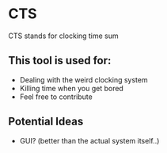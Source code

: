 # CTS
CTS stands for clocking time sum

## This tool is used for:
* Dealing with the weird clocking system
* Killing time when you get bored
* Feel free to contribute

## Potential Ideas
* GUI? (better than the actual system itself..)
